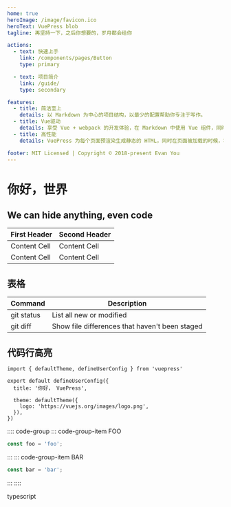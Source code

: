 ```yaml
---
home: true
heroImage: /image/favicon.ico
heroText: VuePress blob
tagline: 再坚持一下，之后你想要的，岁月都会给你

actions:
  - text: 快速上手
    link: /components/pages/Button
    type: primary

  - text: 项目简介
    link: /guide/
    type: secondary

features:
  - title: 简洁至上
    details: 以 Markdown 为中心的项目结构，以最少的配置帮助你专注于写作。
  - title: Vue驱动
    details: 享受 Vue + webpack 的开发体验，在 Markdown 中使用 Vue 组件，同时可以使用 Vue 来开发自定义主题。
  - title: 高性能
    details: VuePress 为每个页面预渲染生成静态的 HTML，同时在页面被加载的时候，将作为 SPA 运行。

footer: MIT Licensed | Copyright © 2018-present Evan You
---
```


# 你好，世界

## We can hide anything, even code

| First Header | Second Header |
| ------------ | ------------- |
| Content Cell | Content Cell  |
| Content Cell | Content Cell  |

## 表格

| Command    | Description                                                                         |
| ---------- | ----------------------------------------------------------------------------------- |
| git status | List all new or modified  |
| git diff   | Show file differences that haven't been staged                                      |

## 代码行高亮

```ts{1,6-8}
import { defaultTheme, defineUserConfig } from 'vuepress'

export default defineUserConfig({
  title: '你好， VuePress',

  theme: defaultTheme({
    logo: 'https://vuejs.org/images/logo.png',
  }),
})
```

:::: code-group
::: code-group-item FOO

```js
const foo = 'foo';
```

:::
::: code-group-item BAR

```js
const bar = 'bar';
```

:::
::::


<RouterLink to="/typescript">typescript</RouterLink>